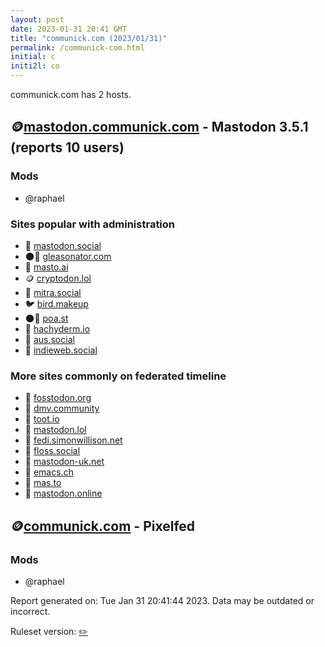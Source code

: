 ```yaml
---
layout: post
date: 2023-01-31 20:41 GMT
title: "communick.com (2023/01/31)"
permalink: /communick-com.html
initial: c
initi2l: co
---
```


communick.com has 2 hosts.

## 🪙[mastodon.communick.com](https://mastodon.communick.com) - Mastodon 3.5.1 (reports 10 users)

### Mods
 * @raphael

### Sites popular with administration

* 🧸 [mastodon.social](/mastodon-social.html)
* 🌑🧸 [gleasonator.com](/gleasonator-com.html)
* 🐘 [masto.ai](/masto-ai.html)
* 🪙 [cryptodon.lol](/cryptodon-lol.html)
* 🐘 [mitra.social](/mitra-social.html)
* 🐦 [bird.makeup](/bird-makeup.html)
* 🌑🧸 [poa.st](/poa-st.html)
* 🐘 [hachyderm.io](/hachyderm-io.html)
* 🐘 [aus.social](/aus-social.html)
* 🐘 [indieweb.social](/indieweb-social.html)

### More sites commonly on federated timeline

* 🐘 [fosstodon.org](/fosstodon-org.html)
* 🐘 [dmv.community](/dmv-community.html)
* 🐘 [toot.io](/toot-io.html)
* 🐘 [mastodon.lol](/mastodon-lol.html)
* 🐘 [fedi.simonwillison.net](/fedi-simonwillison-net.html)
* 🐘 [floss.social](/floss-social.html)
* 🐘 [mastodon-uk.net](/mastodon-uk-net.html)
* 🐘 [emacs.ch](/emacs-ch.html)
* 🐘 [mas.to](/mas-to.html)
* 🐘 [mastodon.online](/mastodon-online.html)

## 🪙[communick.com](https://communick.com) - Pixelfed

### Mods
 * @raphael

Report generated on: Tue Jan 31 20:41:44 2023. Data may be outdated or incorrect.

Ruleset version: [✏️](/version-pencil)
